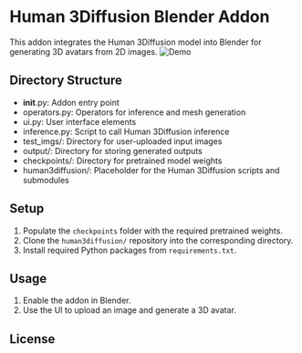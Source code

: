 # Human 3Diffusion Blender Addon

This addon integrates the Human 3Diffusion model into Blender for generating 3D avatars from 2D images.
![Demo](https://elhoussainechahboun.com/ScreenRecording2025-02-07at11.42.32PM-ezgif.com-video-to-gif-converter.gif)

## Directory Structure

- __init__.py: Addon entry point
- operators.py: Operators for inference and mesh generation
- ui.py: User interface elements
- inference.py: Script to call Human 3Diffusion inference
- test_imgs/: Directory for user-uploaded input images
- output/: Directory for storing generated outputs
- checkpoints/: Directory for pretrained model weights
- human3diffusion/: Placeholder for the Human 3Diffusion scripts and submodules

## Setup

1. Populate the `checkpoints` folder with the required pretrained weights.
2. Clone the `human3diffusion/` repository into the corresponding directory.
3. Install required Python packages from `requirements.txt`.

## Usage

1. Enable the addon in Blender.
2. Use the UI to upload an image and generate a 3D avatar.

## License


